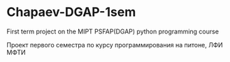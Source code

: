 # Chapaev-DGAP-1sem
First term project on the MIPT PSFAP(DGAP) python programming course

Проект первого семестра по курсу программирования на питоне, ЛФИ МФТИ
